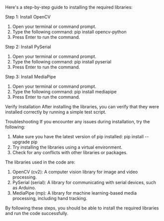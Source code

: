 Here's a step-by-step guide to installing the required libraries:

Step 1: Install OpenCV
1. Open your terminal or command prompt.
2. Type the following command: pip install opencv-python
3. Press Enter to run the command.

Step 2: Install PySerial
1. Open your terminal or command prompt.
2. Type the following command: pip install pyserial
3. Press Enter to run the command.

Step 3: Install MediaPipe
1. Open your terminal or command prompt.
2. Type the following command: pip install mediapipe
3. Press Enter to run the command.

Verify Installation
After installing the libraries, you can verify that they were installed correctly by running a simple test script.

Troubleshooting
If you encounter any issues during installation, try the following:

1. Make sure you have the latest version of pip installed: pip install --upgrade pip
2. Try installing the libraries using a virtual environment.
3. Check for any conflicts with other libraries or packages.

The libraries used in the code are:

1. OpenCV (cv2): A computer vision library for image and video processing.
2. PySerial (serial): A library for communicating with serial devices, such as Arduino.
3. MediaPipe (mp): A library for machine learning-based media processing, including hand tracking.

By following these steps, you should be able to install the required libraries and run the code successfully.
